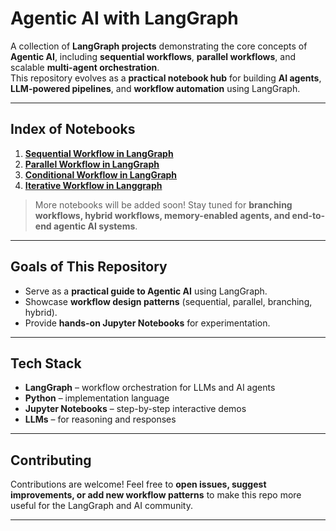# Agentic AI with LangGraph

A collection of **LangGraph projects** demonstrating the core concepts of **Agentic AI**, including **sequential workflows**, **parallel workflows**, and scalable **multi-agent orchestration**.  
This repository evolves as a **practical notebook hub** for building **AI agents**, **LLM-powered pipelines**, and **workflow automation** using LangGraph.

---

## Index of Notebooks

1. **[Sequential Workflow in LangGraph](https://github.com/ravirch/Agentic-AI-with-LangGraph/blob/main/Notebooks/Sequential-workflows-in-Langgraph.ipynb)**  
2. **[Parallel Workflow in LangGraph](https://github.com/ravirch/Agentic-AI-with-LangGraph/blob/main/Notebooks/Parallel-Workflow-in-LangGraph.ipynb)**
3. **[Conditional Workflow in LangGraph](https://github.com/ravirch/Agentic-AI-with-LangGraph/blob/main/Notebooks/Conditional-Workflow-in-Langgraph.ipynb)**
4. **[Iterative Workflow in Langgraph](https://github.com/ravirch/Agentic-AI-with-LangGraph/blob/main/Notebooks/Iterative-Workflow-in-Langgraph.ipynb)**

> More notebooks will be added soon! Stay tuned for **branching workflows, hybrid workflows, memory-enabled agents, and end-to-end agentic AI systems**.

---

## Goals of This Repository
- Serve as a **practical guide to Agentic AI** using LangGraph.  
- Showcase **workflow design patterns** (sequential, parallel, branching, hybrid).  
- Provide **hands-on Jupyter Notebooks** for experimentation.  

---

## Tech Stack
- **LangGraph** – workflow orchestration for LLMs and AI agents  
- **Python** – implementation language  
- **Jupyter Notebooks** – step-by-step interactive demos  
- **LLMs** – for reasoning and responses  

---

## Contributing
Contributions are welcome! Feel free to **open issues, suggest improvements, or add new workflow patterns** to make this repo more useful for the LangGraph and AI community.  

---
